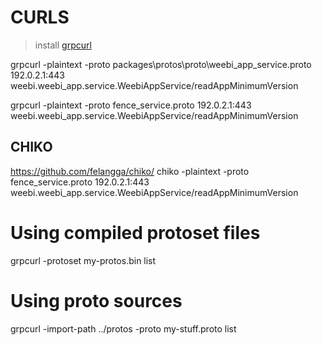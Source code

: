 # CURLS
> install [grpcurl](https://github.com/fullstorydev/grpcurl)

grpcurl -plaintext -proto packages\protos\proto\weebi_app_service.proto 192.0.2.1:443 weebi.weebi_app.service.WeebiAppService/readAppMinimumVersion

grpcurl -plaintext -proto fence_service.proto 192.0.2.1:443 weebi.weebi_app.service.WeebiAppService/readAppMinimumVersion

## CHIKO
https://github.com/felangga/chiko/
chiko -plaintext -proto fence_service.proto 192.0.2.1:443 weebi.weebi_app.service.WeebiAppService/readAppMinimumVersion

# Using compiled protoset files
grpcurl -protoset my-protos.bin list

# Using proto sources
grpcurl -import-path ../protos -proto my-stuff.proto list